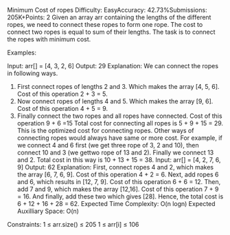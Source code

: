 Minimum Cost of ropes
Difficulty: EasyAccuracy: 42.73%Submissions: 205K+Points: 2
Given an array arr containing the lengths of the different ropes, we need to connect these ropes to form one rope. The cost to connect two ropes is equal to sum of their lengths. The task is to connect the ropes with minimum cost.  

Examples:

Input: arr[] = [4, 3, 2, 6]
Output: 29
Explanation: We can connect the ropes in following ways.
1) First connect ropes of lengths 2 and 3. Which makes the array [4, 5, 6]. Cost of this operation 2 + 3 = 5. 
2) Now connect ropes of lengths 4 and 5. Which makes the array [9, 6]. Cost of this operation 4 + 5 = 9.
3) Finally connect the two ropes and all ropes have connected. Cost of this operation 9 + 6 =15
Total cost for connecting all ropes is 5 + 9 + 15 = 29. This is the optimized cost for connecting ropes. 
Other ways of connecting ropes would always have same or more cost. For example, if we connect 4 and 6 first (we get three rope of 3, 2 and 10), then connect 10 and 3 (we gettwo rope of 13 and 2). Finally we connect 13 and 2. Total cost in this way is 10 + 13 + 15 = 38.
Input: arr[] = [4, 2, 7, 6, 9]
Output: 62 
Explanation: First, connect ropes 4 and 2, which makes the array [6, 7, 6, 9]. Cost of this operation 4 + 2 = 6. 
Next, add ropes 6 and 6, which results in [12, 7, 9]. Cost of this operation 6 + 6 = 12.
Then, add 7 and 9, which makes the array [12,16]. Cost of this operation 7 + 9 = 16. And
finally, add these two which gives [28]. Hence, the total cost is 6 + 12 + 16 + 28 = 62.
Expected Time Complexity: O(n logn)
Expected Auxilliary Space: O(n)

Constraints:
1 ≤ arr.size() ≤ 205
1 ≤ arr[i] ≤ 106